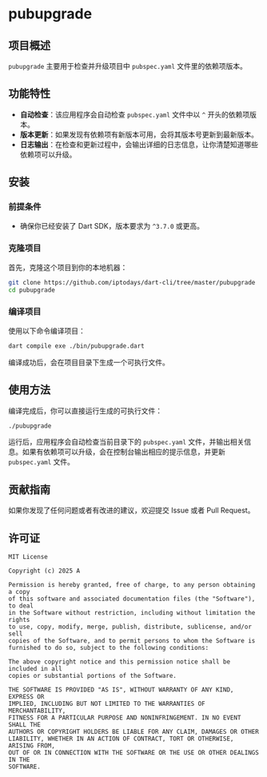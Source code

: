 # pubupgrade

## 项目概述

`pubupgrade` 主要用于检查并升级项目中 `pubspec.yaml` 文件里的依赖项版本。

## 功能特性

- **自动检查**：该应用程序会自动检查 `pubspec.yaml` 文件中以 `^` 开头的依赖项版本。
- **版本更新**：如果发现有依赖项有新版本可用，会将其版本号更新到最新版本。
- **日志输出**：在检查和更新过程中，会输出详细的日志信息，让你清楚知道哪些依赖项可以升级。

## 安装

### 前提条件

- 确保你已经安装了 Dart SDK，版本要求为 `^3.7.0` 或更高。

### 克隆项目

首先，克隆这个项目到你的本地机器：

```bash
git clone https://github.com/iptodays/dart-cli/tree/master/pubupgrade
cd pubupgrade
```

### 编译项目

使用以下命令编译项目：

```bash
dart compile exe ./bin/pubupgrade.dart
```

编译成功后，会在项目目录下生成一个可执行文件。

## 使用方法

编译完成后，你可以直接运行生成的可执行文件：

```bash
./pubupgrade
```

运行后，应用程序会自动检查当前目录下的 `pubspec.yaml` 文件，并输出相关信息。如果有依赖项可以升级，会在控制台输出相应的提示信息，并更新 `pubspec.yaml` 文件。

## 贡献指南

如果你发现了任何问题或者有改进的建议，欢迎提交 Issue 或者 Pull Request。

## 许可证

``` MIT License
MIT License

Copyright (c) 2025 A

Permission is hereby granted, free of charge, to any person obtaining a copy
of this software and associated documentation files (the "Software"), to deal
in the Software without restriction, including without limitation the rights
to use, copy, modify, merge, publish, distribute, sublicense, and/or sell
copies of the Software, and to permit persons to whom the Software is
furnished to do so, subject to the following conditions:

The above copyright notice and this permission notice shall be included in all
copies or substantial portions of the Software.

THE SOFTWARE IS PROVIDED "AS IS", WITHOUT WARRANTY OF ANY KIND, EXPRESS OR
IMPLIED, INCLUDING BUT NOT LIMITED TO THE WARRANTIES OF MERCHANTABILITY,
FITNESS FOR A PARTICULAR PURPOSE AND NONINFRINGEMENT. IN NO EVENT SHALL THE
AUTHORS OR COPYRIGHT HOLDERS BE LIABLE FOR ANY CLAIM, DAMAGES OR OTHER
LIABILITY, WHETHER IN AN ACTION OF CONTRACT, TORT OR OTHERWISE, ARISING FROM,
OUT OF OR IN CONNECTION WITH THE SOFTWARE OR THE USE OR OTHER DEALINGS IN THE
SOFTWARE.
```